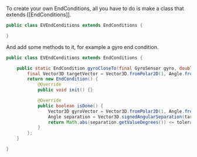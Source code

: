 To create your own EndConditions, all you have to do is make a class that extends [[EndConditions]].
```java
public class EVEndConditions extends EndConditions {

}
```

And add some methods to it, for example a gyro end condition.
```java
public class EVEndConditions extends EndConditions {

    public static EndCondition gyroCloseTo(final GyroSensor gyro, double targetDegrees, final double toleranceDegrees){
        final Vector3D targetVector = Vector3D.fromPolar2D(1, Angle.fromDegrees(targetDegrees));
        return new EndCondition() {
            @Override
            public void init() {}

            @Override
            public boolean isDone() {
                Vector3D gyroVector = Vector3D.fromPolar2D(1, Angle.fromDegrees(gyro.getHeading()));
                Angle separation = Vector3D.signedAngularSeparation(targetVector, gyroVector);
                return Math.abs(separation.getValueDegrees()) <= toleranceDegrees;
            }
        };
    }

}
```